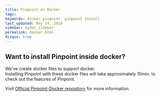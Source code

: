 ```yaml
---
title: Pinpoint on Docker
tags:
keywords: docker pinpoint, pinpoint install
last_updated: May 14, 2018
sidebar: mydoc_sidebar
permalink: docker.html
disqus: true
---
```


## Want to install Pinpoint inside docker?

We've create docker files to support docker.  
Installing Pinpoint with these docker files will take approximately 10min. to check out the features of Pinpoint.

Visit [Official Pinpoint-Docker repository](https://github.com/naver/pinpoint-docker) for more information.